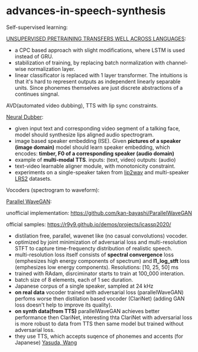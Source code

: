 # advances-in-speech-synthesis

Self-supervised learning:

[UNSUPERVISED PRETRAINING TRANSFERS WELL ACROSS LANGUAGES](https://arxiv.org/pdf/2002.02848.pdf):
- a CPC based approach with slight modifications, where LSTM is used instead of GRU.
- stabilization of training, by replacing batch normalization with channel-wise normalization layer.
- linear classificator is replaced with 1 layer transformer. The intuitions is that it's hard to represent outputs as independent linearly separable units. Since phonemes themselves are just discrete abstractions of a continues singnal.


AVD(automated video dubbing), TTS with lip sync constraints.

[Neural Dubber](https://arxiv.org/abs/2110.08243):
- given input text and corresponding video segment of a talking face, model should synthesize lips aligned audio spectrogram.
- image based speaker embedding (ISE). Given **pictures of a speaker (image domain)** model should learn speaker embedding, which encodes: **timber, F0 of a corresponding speaker (audio domain)**
- example of **multi-modal TTS**. inputs: (text, video) outputs: (audio)
- text-video learnable aligner module, with monotonicity constraint.
- experiments on a single-speaker taken from [lip2wav](https://github.com/Rudrabha/Lip2Wav) and multi-speaker [LRS2](https://www.robots.ox.ac.uk/~vgg/data/lip_reading/lrs2.html) datasets.

Vocoders (spectrogram to waveform):

[Parallel WaveGAN](https://arxiv.org/abs/1910.11480):

unofficial implementation: https://github.com/kan-bayashi/ParallelWaveGAN

official samples: https://r9y9.github.io/demos/projects/icassp2020/

- distilation free, parallel, wavenet like (no casual convolutions) vocoder.
- optimized by joint minimization of adversarial loss and multi-resolution STFT to capture time-frequencty distribution of realistic speech.
- multi-resolution loss itself consists of **spectral convergence** loss (emphesizes high energy components of spectrum) and **l1_log_stft** loss (emphesizes low energy components). Resolutions: [10, 25, 50] ms
- trained with RAdam, disrciminator starts to train at 100_000 interation.
- batch size of 8 elements, each of 1 sec duration.
- Japanese corpus of a single speaker, sampled at 24 kHz
- **on real data** vocoder trained with adversarial loss (parallelWaveGAN) perfoms worse then distilation based vocoder (ClariNet) (adding GAN loss doesn't help to improve its quality).
- **on synth data(from TTS)** parallelWaveGAN achieves better performance then ClariNet, interesting thta ClariNet with adversarial loss is more robust to data from TTS then same model but trained without adversarial loss.
- they use TTS, which accepts suqence of phonemes and accents (for Japanese) [Yasuda, Wang](https://arxiv.org/abs/1810.11960v1)
